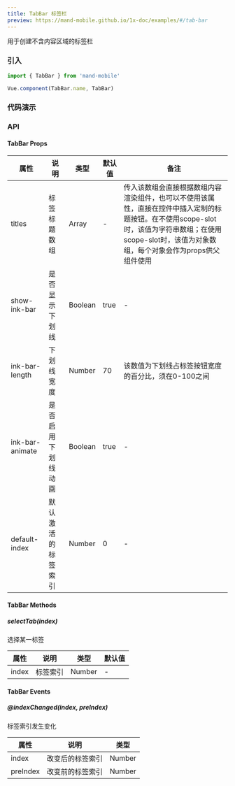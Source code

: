```yaml
---
title: TabBar 标签栏
preview: https://mand-mobile.github.io/1x-doc/examples/#/tab-bar
---
```


用于创建不含内容区域的标签栏

### 引入

```javascript
import { TabBar } from 'mand-mobile'

Vue.component(TabBar.name, TabBar)
```

### 代码演示
<!-- DEMO -->

### API

#### TabBar Props
|属性 | 说明 | 类型 | 默认值 | 备注|
|----|-----|------|------|------|
| titles | 标签标题数组 | Array | - | 传入该数组会直接根据数组内容渲染组件，也可以不使用该属性，直接在控件中插入定制的标题按钮。在不使用scope-slot时，该值为字符串数组；在使用scope-slot时，该值为对象数组，每个对象会作为props供父组件使用 |
| show-ink-bar | 是否显示下划线 | Boolean | true | - |
| ink-bar-length | 下划线宽度 | Number | 70 | 该数值为下划线占标签按钮宽度的百分比，须在0-100之间 |
| ink-bar-animate | 是否启用下划线动画 | Boolean | true | - |
| default-index | 默认激活的标签索引 | Number | 0 | - |

#### TabBar Methods

##### selectTab(index)
选择某一标签

|属性 | 说明 | 类型 | 默认值|
|----|-----|------|------|
| index | 标签索引 | Number | - |

#### TabBar Events

##### @indexChanged(index, preIndex)
标签索引发生变化

|属性 | 说明 | 类型 |
|----|-----|------|
| index | 改变后的标签索引 | Number |
| preIndex | 改变前的标签索引 | Number |
